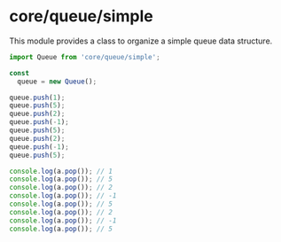 # core/queue/simple

This module provides a class to organize a simple queue data structure.

```js
import Queue from 'core/queue/simple';

const
  queue = new Queue();

queue.push(1);
queue.push(5);
queue.push(2);
queue.push(-1);
queue.push(5);
queue.push(2);
queue.push(-1);
queue.push(5);

console.log(a.pop()); // 1
console.log(a.pop()); // 5
console.log(a.pop()); // 2
console.log(a.pop()); // -1
console.log(a.pop()); // 5
console.log(a.pop()); // 2
console.log(a.pop()); // -1
console.log(a.pop()); // 5
```
